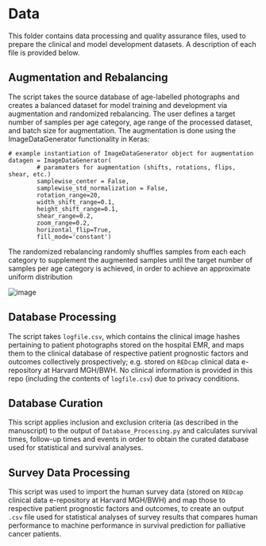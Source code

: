 # Data

This folder contains data processing and quality assurance files, used to prepare the clinical and model development datasets. A description of each file is provided below.

## Augmentation and Rebalancing

The script takes the source database of age-labelled photographs and creates a balanced dataset for model training and development via augmentation and randomized rebalancing. The user defines a target number of samples per age category, age range of the processed dataset, and batch size for augmentation. The augmentation is done using the ImageDataGenerator functionality in Keras:

```
# example instantiation of ImageDataGenerator object for augmentation
datagen = ImageDataGenerator(
        # paramaters for augmentation (shifts, rotations, flips, shear, etc.)
        samplewise_center = False,
        samplewise_std_normalization = False,
        rotation_range=20,
        width_shift_range=0.1,
        height_shift_range=0.1,
        shear_range=0.2,
        zoom_range=0.2,
        horizontal_flip=True,
        fill_mode='constant')
 ```

The randomized rebalancing randomly shuffles samples from each each category to supplement the augmented samples until the target number of samples per age category is achieved, in order to achieve an approximate uniform distribution

![image](https://user-images.githubusercontent.com/25285692/149670666-3b30e552-1458-4d9f-a8b5-2a667ceaf7b4.png)


## Database Processing

The script takes `logfile.csv`, which contains the clinical image hashes pertaining to patient photographs stored on the hospital EMR, and maps them to the clinical database of respective patient prognostic factors and outcomes collectively prospectively; e.g. stored on `REDcap` clinical data e-repository at Harvard MGH/BWH. No clinical information is provided in this repo (including the contents of `logfile.csv`) due to privacy conditions.


## Database Curation

This script applies inclusion and exclusion criteria (as described in the manuscript) to the output of `Database_Processing.py` and calculates survival times, follow-up times and events in order to obtain the curated database used for statistical and survival analyses.


## Survey Data Processing

This script was used to import the human survey data (stored on `REDcap` clinical data e-repository at Harvard MGH/BWH) and map those to respective patient prognostic factors and outcomes, to create an output `.csv` file used for statistical analyses of survey results that compares human performance to machine performance in survival prediction for palliative cancer patients.

